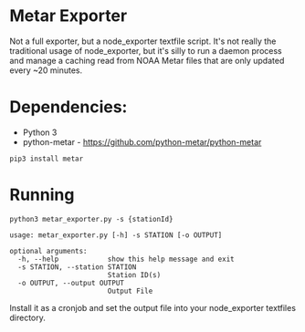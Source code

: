 # Metar Exporter

Not a full exporter, but a node_exporter textfile script.  It's not really the traditional usage of node_exporter, but it's silly to run a daemon process and manage a caching read from NOAA Metar files that are only updated every ~20 minutes.

# Dependencies:

- Python 3
- python-metar - https://github.com/python-metar/python-metar

```
pip3 install metar
```

# Running

```
python3 metar_exporter.py -s {stationId}
```


```
usage: metar_exporter.py [-h] -s STATION [-o OUTPUT]

optional arguments:
  -h, --help            show this help message and exit
  -s STATION, --station STATION
                        Station ID(s)
  -o OUTPUT, --output OUTPUT
                        Output File
```

Install it as a cronjob and set the output file into your node_exporter textfiles directory.


